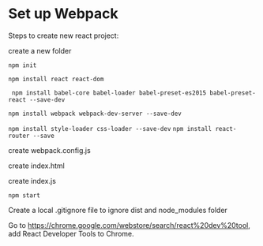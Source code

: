 # Set up Webpack

Steps to create new react project:

create a new folder

` npm init `

` npm install react react-dom `

` npm install babel-core babel-loader babel-preset-es2015 babel-preset-react --save-dev` 

` npm install webpack webpack-dev-server --save-dev ` 

` npm install style-loader css-loader --save-dev `
` npm install react-router --save `

create webpack.config.js

create index.html

create index.js

` npm start `

Create a local .gitignore file to ignore dist and node_modules folder

Go to https://chrome.google.com/webstore/search/react%20dev%20tool, add React Developer Tools to Chrome.


